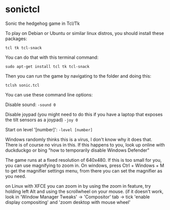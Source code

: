# sonictcl
Sonic the hedgehog game in Tcl/Tk

To play on Debian or Ubuntu or similar linux distros, you should install these packages:

`tcl tk tcl-snack`

You can do that with this terminal command:

`sudo apt-get install tcl tk tcl-snack`

Then you can run the game by navigating to the folder and doing this:

`tclsh sonic.tcl`

You can use these command line options: 

Disable sound: `-sound 0`

Disable joypad (you might need to do this if you have a laptop that exposes the tilt sensors as a joypad) `-joy 0`

Start on level '[number]': `-level [number]`

Windows randomly thinks this is a virus, I don't know why it does that. There is of course no virus in this. If this happens to you, look up online with duckduckgo or bing "how to temporarily disable Windows Defender"

The game runs at a fixed resolution of 640x480. If this is too small for you, you can use magnifying to zoom in. On windows, press Ctrl + Windows + M to get the magnifier settings menu, from there you can set the magnifier as you need.

on Linux with XFCE you can zoom in by using the zoom in feature, try holding left Alt and using the scrollwheel on your mouse. (if it doesn't work, look in 'Window Manager Tweaks' -> 'Compositor' tab -> tick 'enable display compositing' and 'zoom desktop with mouse wheel'
